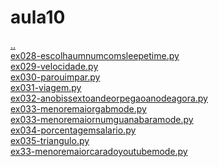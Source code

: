 # aula10 
<a href='https://gabrielryanft.github.io/learning/cursoemvideo/python/exerciciospython' target='_self' rel='prev'>..</a><br/>
<a href='https://gabrielryanft.github.io/learning/cursoemvideo/python/exerciciospython/aula10/ex028-escolhaumnumcomsleepetime.py' target='_blank' rel='next'>ex028-escolhaumnumcomsleepetime.py</a><br/>
<a href='https://gabrielryanft.github.io/learning/cursoemvideo/python/exerciciospython/aula10/ex029-velocidade.py' target='_blank' rel='next'>ex029-velocidade.py</a><br/>
<a href='https://gabrielryanft.github.io/learning/cursoemvideo/python/exerciciospython/aula10/ex030-parouimpar.py' target='_blank' rel='next'>ex030-parouimpar.py</a><br/>
<a href='https://gabrielryanft.github.io/learning/cursoemvideo/python/exerciciospython/aula10/ex031-viagem.py' target='_blank' rel='next'>ex031-viagem.py</a><br/>
<a href='https://gabrielryanft.github.io/learning/cursoemvideo/python/exerciciospython/aula10/ex032-anobissextoandeorpegaoanodeagora.py' target='_blank' rel='next'>ex032-anobissextoandeorpegaoanodeagora.py</a><br/>
<a href='https://gabrielryanft.github.io/learning/cursoemvideo/python/exerciciospython/aula10/ex033-menoremaiorgabmode.py' target='_blank' rel='next'>ex033-menoremaiorgabmode.py</a><br/>
<a href='https://gabrielryanft.github.io/learning/cursoemvideo/python/exerciciospython/aula10/ex033-menoremaiornumguanabaramode.py' target='_blank' rel='next'>ex033-menoremaiornumguanabaramode.py</a><br/>
<a href='https://gabrielryanft.github.io/learning/cursoemvideo/python/exerciciospython/aula10/ex034-porcentagemsalario.py' target='_blank' rel='next'>ex034-porcentagemsalario.py</a><br/>
<a href='https://gabrielryanft.github.io/learning/cursoemvideo/python/exerciciospython/aula10/ex035-triangulo.py' target='_blank' rel='next'>ex035-triangulo.py</a><br/>
<a href='https://gabrielryanft.github.io/learning/cursoemvideo/python/exerciciospython/aula10/ex33-menoremaiorcaradoyoutubemode.py' target='_blank' rel='next'>ex33-menoremaiorcaradoyoutubemode.py</a><br/>

